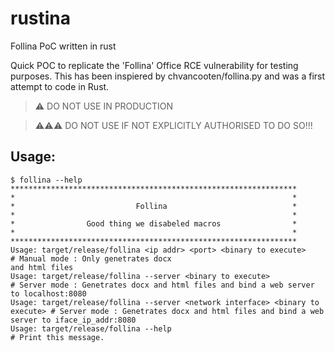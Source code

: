 # rustina
Follina PoC written in rust

Quick POC to replicate the 'Follina' Office RCE vulnerability for testing purposes. This has been inspiered by chvancooten/follina.py and was a first attempt to code in Rust.

> ⚠ DO NOT USE IN PRODUCTION

> ⚠⚠⚠ DO NOT USE IF NOT EXPLICITLY AUTHORISED TO DO SO!!!

## Usage:

```
$ follina --help
****************************************************************
*                                                              *
*                           Follina                            *
*                                                              *
*                Good thing we disabeled macros                *
*                                                              *
****************************************************************
Usage: target/release/follina <ip addr> <port> <binary to execute>             # Manual mode : Only genetrates docx
and html files
Usage: target/release/follina --server <binary to execute>                     # Server mode : Genetrates docx and html files and bind a web server to localhost:8080
Usage: target/release/follina --server <network interface> <binary to execute> # Server mode : Genetrates docx and html files and bind a web server to iface_ip_addr:8080
Usage: target/release/follina --help                                           # Print this message.
```


